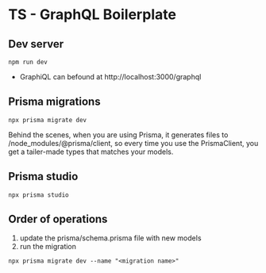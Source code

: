 # TS - GraphQL Boilerplate

## Dev server
```
npm run dev
```

* GraphiQL can befound at http://localhost:3000/graphql

## Prisma migrations
```
npx prisma migrate dev
```

Behind the scenes, when you are using Prisma, it generates files to /node_modules/@prisma/client, so every time you use the PrismaClient, you get a tailer-made types that matches your models.

## Prisma studio
```
npx prisma studio
```

## Order of operations
1. update the prisma/schema.prisma file with new models
2. run the migration
```
npx prisma migrate dev --name "<migration name>"
```
